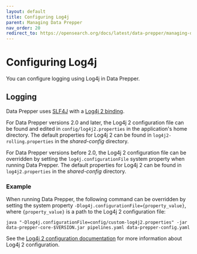 ```yaml
---
layout: default
title: Configuring Log4j
parent: Managing Data Prepper
nav_order: 20
redirect_to: https://opensearch.org/docs/latest/data-prepper/managing-data-prepper/configuring-log4j/
---
```


# Configuring Log4j

You can configure logging using Log4j in Data Prepper. 

## Logging 

Data Prepper uses [SLF4J](https://www.slf4j.org/) with a [Log4j 2 binding](https://logging.apache.org/log4j/2.x/log4j-slf4j-impl.html).

For Data Prepper versions 2.0 and later, the Log4j 2 configuration file can be found and edited in `config/log4j2.properties` in the application's home directory. The default properties for Log4j 2 can be found in `log4j2-rolling.properties` in the *shared-config* directory.

For Data Prepper versions before 2.0, the Log4j 2 configuration file can be overridden by setting the `log4j.configurationFile` system property when running Data Prepper. The default properties for Log4j 2 can be found in `log4j2.properties` in the *shared-config* directory. 

### Example

When running Data Prepper, the following command can be overridden by setting the system property `-Dlog4j.configurationFile={property_value}`, where `{property_value}` is a path to the Log4j 2 configuration file:

```
java "-Dlog4j.configurationFile=config/custom-log4j2.properties" -jar data-prepper-core-$VERSION.jar pipelines.yaml data-prepper-config.yaml
```

See the [Log4j 2 configuration documentation](https://logging.apache.org/log4j/2.x/manual/configuration.html) for more information about Log4j 2 configuration.

